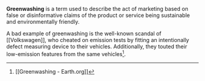 **Greenwashing** is a term used to describe the act of marketing based on false or disinformative claims of the product or service being sustainable and environmentally friendly.

A bad example of greenwashing is the well-known scandal of [[Volkswagen]], who cheated on emission tests by fitting an intentionally defect measuring device to their vehicles. Additionally, they touted their low-emission features from the same vehicles[^1].

[^1]: [[Greenwashing - Earth.org]]